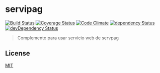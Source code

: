 # servipag

<!-- [![npm version](https://img.shields.io/npm/v/servipag.svg?style=flat-square)](https://www.npmjs.com/package/servipag) -->
<!-- [![npm downloads](https://img.shields.io/npm/dm/servipag.svg?style=flat-square)](https://www.npmjs.com/package/servipag) -->
[![Build Status](https://img.shields.io/travis/lgaticaq/servipag.svg?style=flat-square)](https://travis-ci.org/lgaticaq/servipag)
[![Coverage Status](https://img.shields.io/coveralls/lgaticaq/servipag/master.svg?style=flat-square)](https://coveralls.io/github/lgaticaq/servipag?branch=master)
[![Code Climate](https://img.shields.io/codeclimate/github/lgaticaq/servipag.svg?style=flat-square)](https://codeclimate.com/github/lgaticaq/servipag)
[![dependency Status](https://img.shields.io/david/lgaticaq/servipag.svg?style=flat-square)](https://david-dm.org/lgaticaq/servipag#info=dependencies)
[![devDependency Status](https://img.shields.io/david/dev/lgaticaq/servipag.svg?style=flat-square)](https://david-dm.org/lgaticaq/servipag#info=devDependencies)

> Complemento para usar servicio web de servpag

## License

[MIT](https://tldrlegal.com/license/mit-license)
